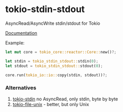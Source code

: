 # tokio-stdin-stdout
AsyncRead/AsyncWrite stdin/stdout for Tokio

[Documentation](https://docs.rs/tokio-stdin-stdout)

Example:

```rust
let mut core = tokio_core::reactor::Core::new()?;

let stdin = tokio_stdin_stdout::stdin(0);
let stdout = tokio_stdin_stdout::stdout(0);

core.run(tokio_io::io::copy(stdin, stdout))?;

```

### Alternatives

1. [tokio-stdin](https://crates.io/crates/tokio-stdin) no AsyncRead, only stdin, byte by byte
2. [tokio-file-unix](https://crates.io/crates/tokio-file-unix) - better, but only Unix
